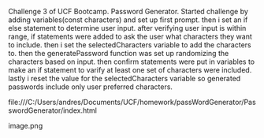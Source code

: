 Challenge 3 of UCF Bootcamp.
Password Generator.
Started challenge by adding variables(const characters) and set up first prompt. then i set an if else statement to determine user input. after verifying user input is within range, if statements were added to ask the user what characters they want to include. then i set the selectedCharacters variable to add the characters to. then the generatePassword function was set up randomizing the characters based on input. then confirm statements were put in variables to make an if statement to varify at least one set of characters were included. lastly i reset the value for the selectedCharacters variable so generated passwords include only  user preferred characters.

file:///C:/Users/andres/Documents/UCF/homework/passWordGenerator/PasswordGenerator/index.html

image.png